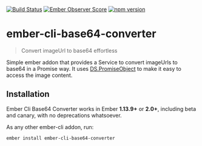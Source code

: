 [![Build Status](https://travis-ci.org/zzarcon/ember-cli-base64-converter.svg)](https://travis-ci.org/zzarcon/ember-cli-base64-converter)
[![Ember Observer Score](http://emberobserver.com/badges/ember-cli-base64-converter.svg)](http://emberobserver.com/addons/ember-cli-base64-converter)
[![npm version](https://badge.fury.io/js/ember-cli-base64-converter.svg)](https://badge.fury.io/js/ember-cli-base64-converter)

# ember-cli-base64-converter

> Convert imageUrl to base64 effortless

Simple ember addon that provides a Service to convert imageUrls to base64 in a Promise way. It uses [DS.PromiseObject](emberjs.com/api/data/classes/DS.PromiseObject.html) to make it easy to access the image content.


## Installation

Ember Cli Base64 Converter works in Ember **1.13.9+** or **2.0+**, including beta and canary, with no deprecations
whatsoever.


As any other ember-cli addon, run:
```
ember install ember-cli-base64-converter
```
